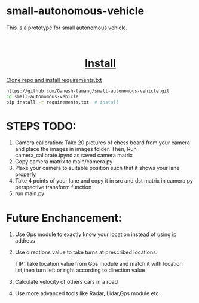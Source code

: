 # small-autonomous-vehicle
This is a prototype for small autonomous vehicle.

<div>
  <p>
    <a align="center" href="https://github.com/Ganesh-tamang/small-autonomous-vehicle" target="_blank">
  </p>

<br>

<div>


# Install

Clone repo and install [requirements.txt](https://github.com/Ganesh-tamang/small-autonomous-vehicle/requirements.txt)

```bash
https://github.com/Ganesh-tamang/small-autonomous-vehicle.git
cd small-autonomous-vehicle
pip install -r requirements.txt  # install
```

# STEPS TODO:
1. Camera calibration: Take 20 pictures of chess board from your camera and place the images in images folder. Then, Run camera_calibrate.ipynd as saved camera matrix
2. Copy camera matrix to main/camera.py
3. Plaxe your camera to suitable position such that it shows your lane properly 
4. Take 4 points of your lane and copy it in src and dst matrix in camera.py perspective transform function
5. run main.py

# Future Enchancement:
1. Use Gps module to exactly know your location instead of using ip address
2. Use directions value to take turns at prescribed locations. 
 
    TIP: Take location value from Gps module and match it with location list,then turn left or right according to direction value

3. Calculate velocity of others cars in a road
4. Use more advanced tools like Radar, Lidar,Gps module etc 
